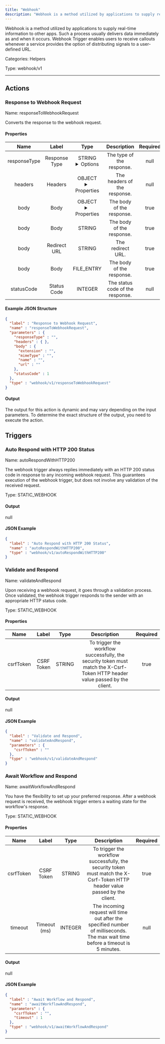 ```yaml
---
title: "Webhook"
description: "Webhook is a method utilized by applications to supply real-time information to other apps. Such a process usually delivers data immediately as and when it occurs. Webhook Trigger enables users to receive callouts whenever a service provides the option of distributing signals to a user-defined URL."
---
```


Webhook is a method utilized by applications to supply real-time information to other apps. Such a process usually delivers data immediately as and when it occurs. Webhook Trigger enables users to receive callouts whenever a service provides the option of distributing signals to a user-defined URL.


Categories: Helpers


Type: webhook/v1

<hr />




## Actions


### Response to Webhook Request
Name: responseToWebhookRequest

Converts the response to the webhook request.

#### Properties

|      Name       |      Label     |     Type     |     Description     | Required |
|:---------------:|:--------------:|:------------:|:-------------------:|:--------:|
| responseType | Response Type | STRING <details> <summary> Options </summary> JSON, RAW, BINARY, REDIRECT, NO_DATA </details> | The type of the response. | null |
| headers | Headers | OBJECT <details> <summary> Properties </summary> {} </details> | The headers of the response. | null |
| body | Body | OBJECT <details> <summary> Properties </summary> {} </details> | The body of the response. | true |
| body | Body | STRING | The body of the response. | true |
| body | Redirect URL | STRING | The redirect URL. | true |
| body | Body | FILE_ENTRY | The body of the response. | true |
| statusCode | Status Code | INTEGER | The status code of the response. | null |

#### Example JSON Structure
```json
{
  "label" : "Response to Webhook Request",
  "name" : "responseToWebhookRequest",
  "parameters" : {
    "responseType" : "",
    "headers" : { },
    "body" : {
      "extension" : "",
      "mimeType" : "",
      "name" : "",
      "url" : ""
    },
    "statusCode" : 1
  },
  "type" : "webhook/v1/responseToWebhookRequest"
}
```

#### Output

The output for this action is dynamic and may vary depending on the input parameters. To determine the exact structure of the output, you need to execute the action.






## Triggers


### Auto Respond with HTTP 200 Status
Name: autoRespondWithHTTP200

The webhook trigger always replies immediately with an HTTP 200 status code in response to any incoming webhook request. This guarantees execution of the webhook trigger, but does not involve any validation of the received request.

Type: STATIC_WEBHOOK


#### Output


null

#### JSON Example
```json
{
  "label" : "Auto Respond with HTTP 200 Status",
  "name" : "autoRespondWithHTTP200",
  "type" : "webhook/v1/autoRespondWithHTTP200"
}
```


### Validate and Respond
Name: validateAndRespond

Upon receiving a webhook request, it goes through a validation process. Once validated, the webhook trigger responds to the sender with an appropriate HTTP status code.

Type: STATIC_WEBHOOK

#### Properties

|      Name       |      Label     |     Type     |     Description     | Required |
|:---------------:|:--------------:|:------------:|:-------------------:|:--------:|
| csrfToken | CSRF Token | STRING | To trigger the workflow successfully, the security token must match the X-Csrf-Token HTTP header value passed by the client. | true |


#### Output


null

#### JSON Example
```json
{
  "label" : "Validate and Respond",
  "name" : "validateAndRespond",
  "parameters" : {
    "csrfToken" : ""
  },
  "type" : "webhook/v1/validateAndRespond"
}
```


### Await Workflow and Respond
Name: awaitWorkflowAndRespond

You have the flexibility to set up your preferred response. After a webhook request is received, the webhook trigger enters a waiting state for the workflow's response.

Type: STATIC_WEBHOOK

#### Properties

|      Name       |      Label     |     Type     |     Description     | Required |
|:---------------:|:--------------:|:------------:|:-------------------:|:--------:|
| csrfToken | CSRF Token | STRING | To trigger the workflow successfully, the security token must match the X-Csrf-Token HTTP header value passed by the client. | true |
| timeout | Timeout (ms) | INTEGER | The incoming request will time out after the specified number of milliseconds. The max wait time before a timeout is 5 minutes. | null |


#### Output


null

#### JSON Example
```json
{
  "label" : "Await Workflow and Respond",
  "name" : "awaitWorkflowAndRespond",
  "parameters" : {
    "csrfToken" : "",
    "timeout" : 1
  },
  "type" : "webhook/v1/awaitWorkflowAndRespond"
}
```


<hr />

